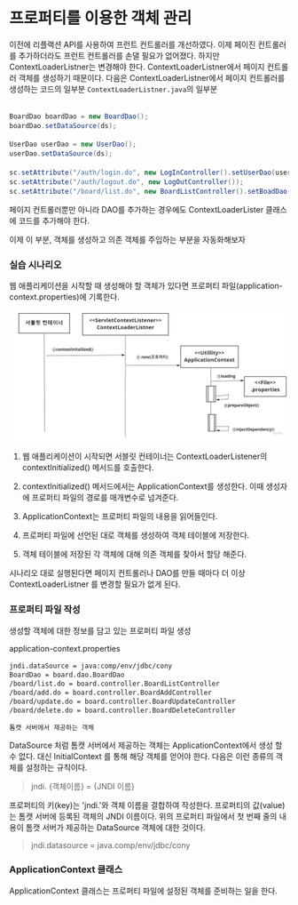 # 프로퍼티를 이용한 객체 관리
이전에 리플랙션 API를 사용하여 프런트 컨트롤러를 개선하였다.
이제 페이진 컨트롤러를 추가하더라도 프런트 컨트롤러를 손댈 필요가 없어졌다.
하지만 ContextLoaderListner는 변경해야 한다. ContextLoaderListner에서 페이지 컨트롤러
객체를 생성하기 때문이다. 
다음은 ContextLoaderListner에서 페이지 컨트롤러를 생성하는 코드의 일부분
`ContextLoaderListner.java`의 일부분
```java
	
BoardDao boardDao = new BoardDao();
boardDao.setDataSource(ds);
			
UserDao userDao = new UserDao();
userDao.setDataSource(ds);
			
sc.setAttribute("/auth/login.do", new LogInController().setUserDao(userDao));
sc.setAttribute("/auth/logout.do", new LogOutController());
sc.setAttribute("/board/list.do", new BoardListController().setBoadDao(boardDao));
```

페이지 컨트롤러뿐만 아니라 DAO를 추가하는 경우에도 ContextLoaderLister 클래스에 
코드를 추가해야 한다.

이제 이 부분, 객체를 생성하고 의존 객체를 주입하는 부분을 자동화해보자

### 실습 시나리오

웹 애플리케이션을 시작할 때 생성해야 할 객체가 있다면 
프로퍼티 파일(application-context.properties)에 기록한다.

![img.png](pro.jpg)

1. 웹 애플리케이션이 시작되면 서블릿 컨테이너는 ContextLoaderListener의
contextInitialized() 메서드를 호출한다.
   
2. contextInitialized() 메서드에서는 ApplicationContext를 생성한다.
이때 생성자에 프로퍼티 파일의 경로를 매개변수로 넘겨준다.
   
3. ApplicationContext는 프로퍼티 파일의 내용을 읽어들인다.

4. 프로퍼티 파일에 선언된 대로 객체를 생성하여 객체 테이블에 저장한다.

5. 객체 테이블에 저장된 각 객체에 대해 의존 객체를 찾아서 할당 해준다.

시나리오 대로 실행된다면 페이지 컨트롤러나 DAO를 만들 때마다 더 이상 ContextLoaderListner
를 변경할 필요가 없게 된다.


### 프로퍼티 파일 작성

생성할 객체에 대한 정보를 담고 있는 프로퍼티 파일 생성

application-context.properties

```properties
jndi.dataSource = java:comp/env/jdbc/cony
BoardDao = board.dao.BoardDao
/board/list.do = board.controller.BoardListController
/board/add.do = board.controller.BoardAddController
/board/update.do = board.controller.BoardUpdateController
/board/delete.do = board.controller.BoardDeleteController
```


`톰캣 서버에서 제공하는 객체`

DataSource 처럼 톰캣 서버에서 제공하는 객체는 ApplicationContext에서 생성 할 수 없다.
대신 InitialContext 를 통해 해당 객체를 얻어야 한다. 다음은 이런 종류의 객체를 설정하는 규칙이다.

>
> jndi. {객체이름} = {JNDI 이름}


프로퍼티의 키(key)는 'jndi.'와 객체 이름을 결합하여 작성한다. 
프로퍼티의 값(value)는 톰캣 서버에 등록된 객체의 JNDI 이름이다.
위의 프로퍼티 파일에서 첫 번째 줄의 내용이 톰캣 서버가 제공하는 DataSource 객체에 대한 것이다.

> jndi.datasource = java.comp/env/jdbc/cony


### ApplicationContext 클래스
ApplicationContext 클래스는 프로퍼티 파일에 설정된 객체를 준비하는 일을 한다. 